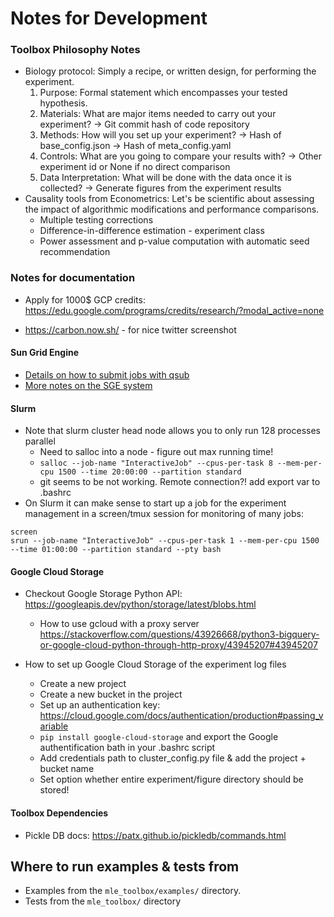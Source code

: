# Notes for Development

### Toolbox Philosophy Notes
- Biology protocol: Simply a recipe, or written design, for performing the experiment.
    1. Purpose: Formal statement which encompasses your tested hypothesis.
    2. Materials: What are major items needed to carry out your experiment?
        -> Git commit hash of code repository
    3. Methods: How will you set up your experiment?
        -> Hash of base_config.json
        -> Hash of meta_config.yaml
    4. Controls: What are you going to compare your results with?
        -> Other experiment id or None if no direct comparison
    5. Data Interpretation: What will be done with the data once it is collected?
        -> Generate figures from the experiment results
- Causality tools from Econometrics: Let's be scientific about assessing the impact of algorithmic modifications and performance comparisons.
    - Multiple testing corrections
    - Difference-in-difference estimation - experiment class
    - Power assessment and p-value computation with automatic seed recommendation


### Notes for documentation

- Apply for 1000$ GCP credits: https://edu.google.com/programs/credits/research/?modal_active=none
* https://carbon.now.sh/ - for nice twitter screenshot


#### Sun Grid Engine
* [Details on how to submit jobs with qsub](http://bioinformatics.mdc-berlin.de/intro2Unixandmle/sun_grid_engine_for_beginners/how_to_submit_a_job_using_qsub.html)
* [More notes on the SGE system](https://www.osc.edu/supercomputing/batch-processing-at-osc/monitoring-and-managing-your-job)

#### Slurm
* Note that slurm cluster head node allows you to only run 128 processes parallel
    - Need to salloc into a node - figure out max running time!
    - `salloc --job-name "InteractiveJob" --cpus-per-task 8 --mem-per-cpu 1500 --time 20:00:00 --partition standard`
    - git seems to be not working. Remote connection?! add export var to .bashrc
* On Slurm it can make sense to start up a job for the experiment management in a screen/tmux session for monitoring of many jobs:
```
screen
srun --job-name "InteractiveJob" --cpus-per-task 1 --mem-per-cpu 1500 --time 01:00:00 --partition standard --pty bash
```

#### Google Cloud Storage
* Checkout Google Storage Python API: https://googleapis.dev/python/storage/latest/blobs.html
    - How to use gcloud with a proxy server https://stackoverflow.com/questions/43926668/python3-bigquery-or-google-cloud-python-through-http-proxy/43945207#43945207

* How to set up Google Cloud Storage of the experiment log files
    - Create a new project
    - Create a new bucket in the project
    - Set up an authentication key: https://cloud.google.com/docs/authentication/production#passing_variable
    - `pip install google-cloud-storage` and export the Google authentification bath in your .bashrc script
    - Add credentials path to cluster_config.py file & add the project + bucket name
    - Set option whether entire experiment/figure directory should be stored!

#### Toolbox Dependencies
* Pickle DB docs: https://patx.github.io/pickledb/commands.html


## Where to run examples & tests from
- Examples from the `mle_toolbox/examples/` directory.
- Tests from the `mle_toolbox/` directory
